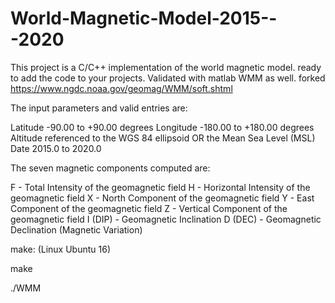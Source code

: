 # World-Magnetic-Model-2015---2020

This project is a C/C++ implementation of the world magnetic model. ready to add the code to your projects. Validated with matlab WMM as well. forked https://www.ngdc.noaa.gov/geomag/WMM/soft.shtml

The input parameters and valid entries are:

Latitude -90.00 to +90.00 degrees 
Longitude -180.00 to +180.00 degrees 
Altitude referenced to the WGS 84 ellipsoid OR the Mean Sea Level (MSL)
Date 2015.0 to 2020.0

The seven magnetic components computed are:

F - Total Intensity of the geomagnetic field 
H - Horizontal Intensity of the geomagnetic field 
X - North Component of the geomagnetic field 
Y - East Component of the geomagnetic field 
Z - Vertical Component of the geomagnetic field 
I (DIP) - Geomagnetic Inclination 
D (DEC) - Geomagnetic Declination (Magnetic Variation)

make: (Linux Ubuntu 16)

make

./WMM
